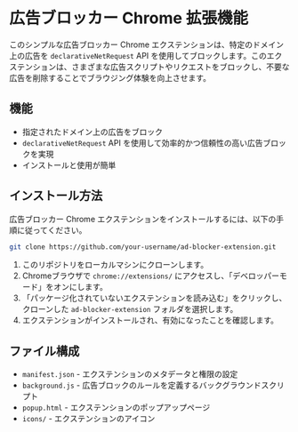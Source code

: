 # 広告ブロッカー Chrome 拡張機能

このシンプルな広告ブロッカー Chrome エクステンションは、特定のドメイン上の広告を `declarativeNetRequest` API を使用してブロックします。このエクステンションは、さまざまな広告スクリプトやリクエストをブロックし、不要な広告を削除することでブラウジング体験を向上させます。

## 機能

- 指定されたドメイン上の広告をブロック
- `declarativeNetRequest` API を使用して効率的かつ信頼性の高い広告ブロックを実現
- インストールと使用が簡単

## インストール方法

広告ブロッカー Chrome エクステンションをインストールするには、以下の手順に従ってください。

   ```sh
   git clone https://github.com/your-username/ad-blocker-extension.git
   ```

1. このリポジトリをローカルマシンにクローンします。
2. Chromeブラウザで `chrome://extensions/` にアクセスし、「デベロッパーモード」をオンにします。
3. 「パッケージ化されていないエクステンションを読み込む」をクリックし、クローンした `ad-blocker-extension` フォルダを選択します。
4. エクステンションがインストールされ、有効になったことを確認します。

## ファイル構成

- `manifest.json` - エクステンションのメタデータと権限の設定
- `background.js` - 広告ブロックのルールを定義するバックグラウンドスクリプト
- `popup.html` - エクステンションのポップアップページ
- `icons/` - エクステンションのアイコン
